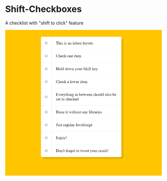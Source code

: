 # Shift-Checkboxes
A checklist with "shift to click" feature 

![shift-chekbox](https://github.com/mattbhenley/Images/blob/master/Shiftcheckbox.PNG)
